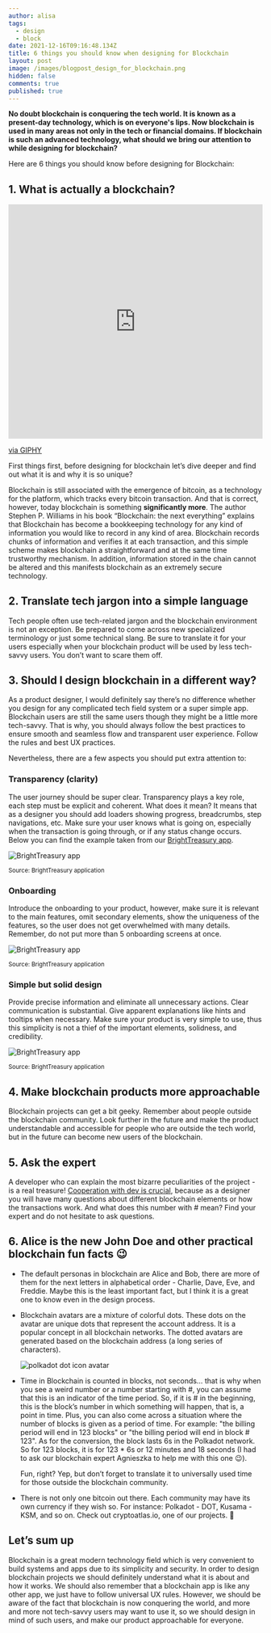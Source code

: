 ```yaml
---
author: alisa
tags:
  - design
  - block
date: 2021-12-16T09:16:48.134Z
title: 6 things you should know when designing for Blockchain
layout: post
image: /images/blogpost_design_for_blockchain.png
hidden: false
comments: true
published: true
---
```

**No doubt blockchain is conquering the tech world. It is known as a present-day technology, which is on everyone's lips. Now blockchain is used in many areas not only in the tech or financial domains. If blockchain is such an advanced technology, what should we bring our attention to while designing for blockchain?**

Here are 6 things you should know before designing for Blockchain:

## 1. What is actually a blockchain?

<div style="width:100%;height:0;padding-bottom:92%;position:relative;"><iframe src="https://giphy.com/embed/8LCJTIatQun21WXGFZ" width="100%" height="100%" style="position:absolute" frameBorder="0" class="giphy-embed" allowFullScreen></iframe></div><p><a href="https://giphy.com/gifs/8LCJTIatQun21WXGFZ">via GIPHY</a></p>

First things first, before designing for blockchain let’s dive deeper and find out what it is and why it is so unique? 

Blockchain is still associated with the emergence of bitcoin, as a technology for the platform, which tracks every bitcoin transaction. And that is correct, however, today blockchain is something **significantly more**. The author Stephen P. Williams in his book “Blockchain: the next everything” explains that Blockchain has become a bookkeeping technology for any kind of information you would like to record in any kind of area. Blockchain records chunks of information and verifies it at each transaction, and this simple scheme makes blockchain a straightforward and at the same time trustworthy mechanism. In addition, information stored in the chain cannot be altered and this manifests blockchain as an extremely secure technology.

## 2. Translate tech jargon into a simple language

Tech people often use tech-related jargon and the blockchain environment is not an exception. Be prepared to come across new specialized terminology or just some technical slang. Be sure to translate it for your users especially when your blockchain product will be used by less tech-savvy users. You don’t want to scare them off. 

## 3. Should I design blockchain in a different way?

As a product designer, I would definitely say there’s no difference whether you design for any complicated tech field system or a super simple app. Blockchain users are still the same users though they might be a little more tech-savvy. That is why, you should always follow the best practices to ensure smooth and seamless flow and transparent user experience. Follow the rules and best UX practices.

Nevertheless, there are a few aspects you should put extra attention to:

### Transparency (clarity)

The user journey should be super clear. Transparency plays a key role, each step must be explicit and coherent. What does it mean? It means that as a designer you should add loaders showing progress, breadcrumbs, step navigations, etc. Make sure your user knows what is going on, especially when the transaction is going through, or if any status change occurs. Below you can find the example taken from our [BrightTreasury app](https://brightinventions.pl/projects/bright-treasury/). 

![BrightTreasury app](/images/bright_treasury_mockup.png)

<sub>Source: BrightTreasury application</sub>

### Onboarding

Introduce the onboarding to your product, however, make sure it is relevant to the main features, omit secondary elements, show the uniqueness of the features, so the user does not get overwhelmed with many details. Remember, do not put more than 5 onboarding screens at once.

![BrightTreasury app](/images/bright_treasury_onboarding.png)

<sub>Source: BrightTreasury application</sub>

### Simple but solid design

Provide precise information and eliminate all unnecessary actions. Clear communication is substantial. Give apparent explanations like hints and tooltips when necessary. Make sure your product is very simple to use, thus this simplicity is not a thief of the important elements, solidness, and credibility. 

![BrightTreasury app](/images/bright_treasury_design.png)

<sub>Source: BrightTreasury application</sub>

## 4. Make blockchain products more approachable

Blockchain projects can get a bit geeky. Remember about people outside the blockchain community. Look further in the future and make the product understandable and accessible for people who are outside the tech world, but in the future can become new users of the blockchain.

## 5. Ask the expert

A developer who can explain the most bizarre peculiarities of the project - is a real treasure! [Cooperation with dev is crucial](https://brightinventions.pl/blog/successful-designer-developer-collaboration-in-mvp-work-environment/), because as a designer you will have many questions about different blockchain elements or how the transactions work. And what does this number with # mean? Find your expert and do not hesitate to ask questions.

## 6. Alice is the new John Doe and other practical blockchain fun facts 😉

* The default personas in blockchain are Alice and Bob, there are more of them for the next letters in alphabetical order - Charlie, Dave, Eve, and Freddie. Maybe this is the least important fact, but I think it is a great one to know even in the design process. 
* Blockchain avatars are a mixture of colorful dots. These dots on the avatar are unique dots that represent the account address. It is a popular concept in all blockchain networks. The dotted avatars are generated based on the blockchain address (a long series of characters).

  ![polkadot dot icon avatar](/images/polkadot_avatar.png)
* Time in Blockchain is counted in blocks, not seconds… that is why when you see a weird number or a number starting with #, you can assume that this is an indicator of the time period. So, if it is # in the beginning, this is the block’s number in which something will happen, that is, a point in time. Plus, you can also come across a situation where the number of blocks is given as a period of time. For example: "the billing period will end in 123 blocks" or "the billing period will end in block # 123". As for the conversion, the block lasts 6s in the Polkadot network. So for 123 blocks, it is for 123 * 6s or 12 minutes and 18 seconds  (I had to ask our blockchain expert Agnieszka to help me with this one 😉). 

  Fun, right? Yep, but don’t forget to translate it to universally used time for those outside the blockchain community.
* There is not only one bitcoin out there. Each community may have its own currency if they wish so. For instance: Polkadot - DOT, Kusama - KSM, and so on. Check out cryptoatlas.io, one of our projects. 🙂

## Let’s sum up

Blockchain is a great modern technology field which is very convenient to build systems and apps due to its simplicity and security.  In order to design blockchain projects we should definitely understand what it is about and how it works. We should also remember that a blockchain app is like any other app, we just  have to follow universal UX rules. However, we should be aware of the fact that blockchain is now conquering the world, and more and more not tech-savvy users may want to use it, so we should design in mind of such users, and make our product approachable for everyone.